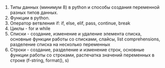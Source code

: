 1. Типы данных (минимум 8) в python и способы создания переменной разных типов данных.
2. Функции в python.
2. Оператор ветвления if: if, else, elif, pass, continue, break 
3. Циклы - for и while
4. Списки - создание, изменение и удаление элемента списка, основные функции работы со списками, слайсы, list comprehensions, разделение списка на несколько переменных
5. Строки - создание, разделение и изменение строк, основные функции работы со строками, распечатка значений переменных в строке (f-string, format(), s)